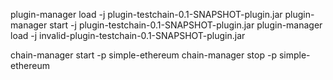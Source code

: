 plugin-manager load -j plugin-testchain-0.1-SNAPSHOT-plugin.jar
plugin-manager start -j plugin-testchain-0.1-SNAPSHOT-plugin.jar
plugin-manager load -j invalid-plugin-testchain-0.1-SNAPSHOT-plugin.jar

chain-manager start -p simple-ethereum
chain-manager stop -p simple-ethereum